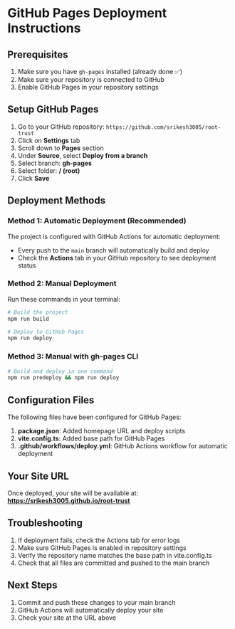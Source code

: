 # GitHub Pages Deployment Instructions

## Prerequisites

1. Make sure you have `gh-pages` installed (already done ✅)
2. Make sure your repository is connected to GitHub
3. Enable GitHub Pages in your repository settings

## Setup GitHub Pages

1. Go to your GitHub repository: `https://github.com/srikesh3005/root-trust`
2. Click on **Settings** tab
3. Scroll down to **Pages** section
4. Under **Source**, select **Deploy from a branch**
5. Select branch: **gh-pages**
6. Select folder: **/ (root)**
7. Click **Save**

## Deployment Methods

### Method 1: Automatic Deployment (Recommended)
The project is configured with GitHub Actions for automatic deployment:
- Every push to the `main` branch will automatically build and deploy
- Check the **Actions** tab in your GitHub repository to see deployment status

### Method 2: Manual Deployment
Run these commands in your terminal:

```bash
# Build the project
npm run build

# Deploy to GitHub Pages
npm run deploy
```

### Method 3: Manual with gh-pages CLI
```bash
# Build and deploy in one command
npm run predeploy && npm run deploy
```

## Configuration Files

The following files have been configured for GitHub Pages:

1. **package.json**: Added homepage URL and deploy scripts
2. **vite.config.ts**: Added base path for GitHub Pages
3. **.github/workflows/deploy.yml**: GitHub Actions workflow for automatic deployment

## Your Site URL

Once deployed, your site will be available at:
**https://srikesh3005.github.io/root-trust**

## Troubleshooting

1. If deployment fails, check the Actions tab for error logs
2. Make sure GitHub Pages is enabled in repository settings
3. Verify the repository name matches the base path in vite.config.ts
4. Check that all files are committed and pushed to the main branch

## Next Steps

1. Commit and push these changes to your main branch
2. GitHub Actions will automatically deploy your site
3. Check your site at the URL above
